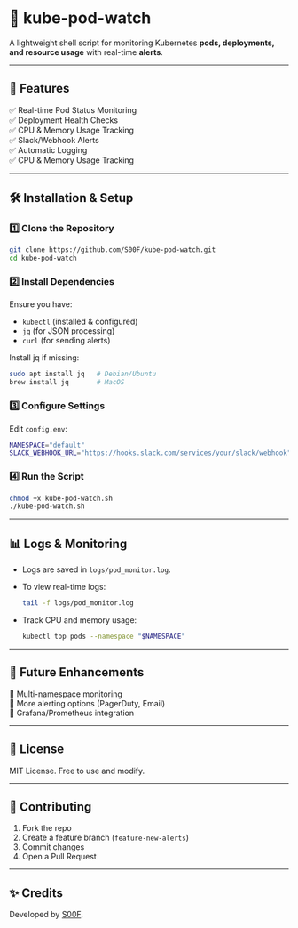 # 🚀 kube-pod-watch

A lightweight shell script for monitoring Kubernetes **pods, deployments, and resource usage** with real-time **alerts**.

---

## 📌 Features
✅ Real-time Pod Status Monitoring  
✅ Deployment Health Checks  
✅ CPU & Memory Usage Tracking  
✅ Slack/Webhook Alerts  
✅ Automatic Logging  
✅ CPU & Memory Usage Tracking  

---

## 🛠 Installation & Setup

### 1️⃣ Clone the Repository
```sh
git clone https://github.com/S00F/kube-pod-watch.git
cd kube-pod-watch
```

### 2️⃣ Install Dependencies
Ensure you have:
- `kubectl` (installed & configured)
- `jq` (for JSON processing)
- `curl` (for sending alerts)

Install jq if missing:
```sh
sudo apt install jq   # Debian/Ubuntu
brew install jq       # MacOS
```

### 3️⃣ Configure Settings
Edit `config.env`:
```sh
NAMESPACE="default"
SLACK_WEBHOOK_URL="https://hooks.slack.com/services/your/slack/webhook"
```

### 4️⃣ Run the Script
```sh
chmod +x kube-pod-watch.sh
./kube-pod-watch.sh
```

---

## 📊 Logs & Monitoring

- Logs are saved in `logs/pod_monitor.log`.  
- To view real-time logs:
  ```sh
  tail -f logs/pod_monitor.log
  ```

- Track CPU and memory usage:
  ```sh
  kubectl top pods --namespace "$NAMESPACE"
  ```

---

## 📌 Future Enhancements
🔹 Multi-namespace monitoring  
🔹 More alerting options (PagerDuty, Email)  
🔹 Grafana/Prometheus integration  

---

## 📜 License
MIT License. Free to use and modify.

---

## 🤝 Contributing
1. Fork the repo  
2. Create a feature branch (`feature-new-alerts`)  
3. Commit changes  
4. Open a Pull Request  

---

## ✨ Credits
Developed by [S00F](https://github.com/S00F).

